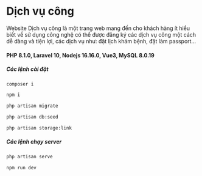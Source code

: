 

# Dịch vụ công

Website Dịch vụ công là một trang web mang đến cho khách hàng ít hiểu biết về sử dụng công nghệ có thể được đăng ký các dịch vụ công một cách dễ dàng và tiện lợi, các dịch vụ như: đặt lịch khám bệnh, đặt làm passport…
#### PHP 8.1.0, Laravel 10, Nodejs 16.16.0, Vue3, MySQL 8.0.19
 ##### Các lệnh cài đặt 
 
 ```bash
composer i
```
 ```bash
npm i
```
 ```bash
php artisan migrate
```
 ```bash
php artisan db:seed
```
 ```bash
php artisan storage:link
```
 ##### Các lệnh chạy server
 ```bash
php artisan serve
``` 
```bash
npm run dev
```

